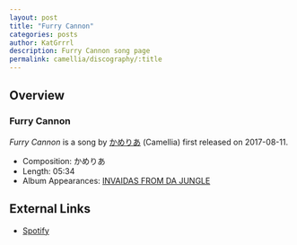 ```yaml
---
layout: post
title: "Furry Cannon"
categories: posts
author: KatGrrrl
description: Furry Cannon song page
permalink: camellia/discography/:title
---
```


## Overview

### Furry Cannon

*Furry Cannon* is a song by [かめりあ](/camellia) (Camellia) first released on 2017-08-11.

* Composition: かめりあ
* Length: 05:34
* Album Appearances: [INVAIDAS FROM DA JUNGLE](<{% link postsInclude/_posts/camellia/albums/INVAIDAS-FROM-DA-JUNGLE/2023-12-20-INVAIDAS-FROM-DA-JUNGLE.md %}>)

## External Links

* [Spotify](https://open.spotify.com/track/1ufzSZqjp99zTthChDtzD9?si=c5b7ecb387a04d8b)
